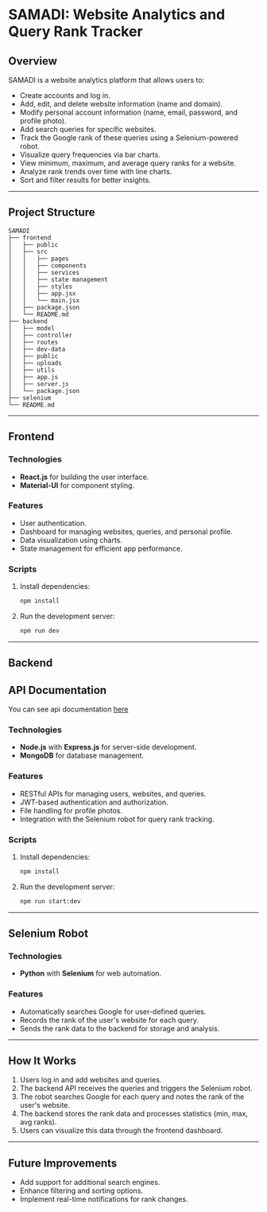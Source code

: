 # SAMADI: Website Analytics and Query Rank Tracker

## Overview
SAMADI is a website analytics platform that allows users to:
- Create accounts and log in.
- Add, edit, and delete website information (name and domain).
- Modify personal account information (name, email, password, and profile photo).
- Add search queries for specific websites.
- Track the Google rank of these queries using a Selenium-powered robot.
- Visualize query frequencies via bar charts.
- View minimum, maximum, and average query ranks for a website.
- Analyze rank trends over time with line charts.
- Sort and filter results for better insights.

---

## Project Structure
```
SAMADI
├── frontend
│   ├── public
│   ├── src
│   │   ├── pages
│   │   ├── components
│   │   ├── services
│   │   ├── state management
│   │   ├── styles
│   │   ├── app.jsx
│   │   └── main.jsx
│   ├── package.json
│   └── README.md
├── backend
│   ├── model
│   ├── controller
│   ├── routes
│   ├── dev-data
│   ├── public
│   ├── uploads
│   ├── utils
│   ├── app.js
│   ├── server.js
│   └── package.json
├── selenium
└── README.md
```

---

## Frontend
### Technologies
- **React.js** for building the user interface.
- **Material-UI** for component styling.

### Features
- User authentication.
- Dashboard for managing websites, queries, and personal profile.
- Data visualization using charts.
- State management for efficient app performance.

### Scripts
1. Install dependencies:
   ```bash
   npm install
   ```
2. Run the development server:
   ```bash
   npm run dev
   ```

---

## Backend

## API Documentation
You can see api documentation [here](https://documenter.getpostman.com/view/33310678/2sAYQcFqVR)
### Technologies
- **Node.js** with **Express.js** for server-side development.
- **MongoDB** for database management.

### Features
- RESTful APIs for managing users, websites, and queries.
- JWT-based authentication and authorization.
- File handling for profile photos.
- Integration with the Selenium robot for query rank tracking.

### Scripts
1. Install dependencies:
   ```bash
   npm install
   ```
2. Run the development server:
   ```bash
   npm run start:dev
   ```

---

## Selenium Robot
### Technologies
- **Python** with **Selenium** for web automation.

### Features
- Automatically searches Google for user-defined queries.
- Records the rank of the user's website for each query.
- Sends the rank data to the backend for storage and analysis.

---

## How It Works
1. Users log in and add websites and queries.
2. The backend API receives the queries and triggers the Selenium robot.
3. The robot searches Google for each query and notes the rank of the user's website.
4. The backend stores the rank data and processes statistics (min, max, avg ranks).
5. Users can visualize this data through the frontend dashboard.

---

## Future Improvements
- Add support for additional search engines.
- Enhance filtering and sorting options.
- Implement real-time notifications for rank changes.

